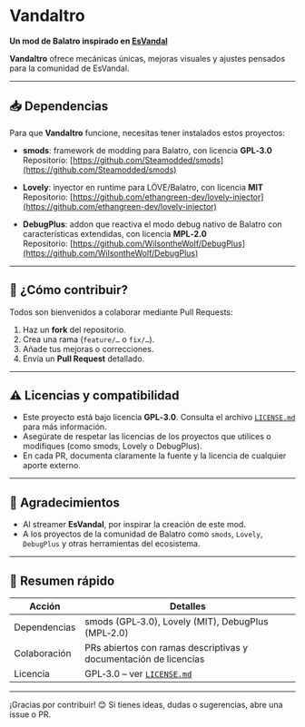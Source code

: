 # Vandaltro

**Un mod de Balatro inspirado en [EsVandal](https://www.twitch.tv/esvandal)**

**Vandaltro** ofrece mecánicas únicas, mejoras visuales y ajustes pensados para la comunidad de EsVandal.

---

## 📥 Dependencias

Para que **Vandaltro** funcione, necesitas tener instalados estos proyectos:


- **smods**: framework de modding para Balatro, con licencia **GPL‑3.0**  
  Repositorio: [https://github.com/Steamodded/smods](https://github.com/Steamodded/smods)

- **Lovely**: inyector en runtime para LÖVE/Balatro, con licencia **MIT**  
  Repositorio: [https://github.com/ethangreen-dev/lovely-injector](https://github.com/ethangreen-dev/lovely-injector)

- **DebugPlus**: addon que reactiva el modo debug nativo de Balatro con características extendidas, con licencia **MPL‑2.0**  
  Repositorio: [https://github.com/WilsontheWolf/DebugPlus](https://github.com/WilsontheWolf/DebugPlus)

---

## 🤝 ¿Cómo contribuir?

Todos son bienvenidos a colaborar mediante Pull Requests:

1. Haz un **fork** del repositorio.
2. Crea una rama (`feature/…` o `fix/…`).
3. Añade tus mejoras o correcciones.
4. Envía un **Pull Request** detallado.

---

## ⚠️ Licencias y compatibilidad

- Este proyecto está bajo licencia **GPL‑3.0**. Consulta el archivo [`LICENSE.md`](LICENSE.md) para más información.
- Asegúrate de respetar las licencias de los proyectos que utilices o modifiques (como smods, Lovely o DebugPlus).
- En cada PR, documenta claramente la fuente y la licencia de cualquier aporte externo.

---

## 🎉 Agradecimientos

- Al streamer **EsVandal**, por inspirar la creación de este mod.
- A los proyectos de la comunidad de Balatro como `smods`, `Lovely`, `DebugPlus` y otras herramientas del ecosistema.

---

## 🧭 Resumen rápido

| Acción         | Detalles                                                             |
|----------------|----------------------------------------------------------------------|
| Dependencias   | smods (GPL‑3.0), Lovely (MIT), DebugPlus (MPL‑2.0)                   |
| Colaboración   | PRs abiertos con ramas descriptivas y documentación de licencias     |
| Licencia       | GPL‑3.0 – ver [`LICENSE.md`](LICENSE.md)                           |

---

¡Gracias por contribuir! 😊
Si tienes ideas, dudas o sugerencias, abre una issue o PR.
